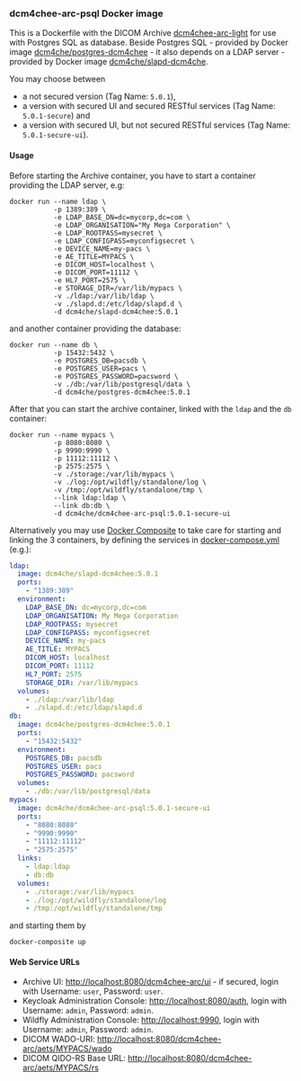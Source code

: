 ### dcm4chee-arc-psql Docker image

This is a Dockerfile with the DICOM Archive [dcm4chee-arc-light](https://github.com/dcm4che/dcm4chee-arc-light/wiki)
for use with Postgres SQL as database. Beside Postgres SQL - provided by Docker image
[dcm4che/postgres-dcm4chee](https://hub.docker.com/r/dcm4che/postgres-dcm4chee/) -  it also depends
on a LDAP server - provided by Docker image
[dcm4che/slapd-dcm4che](https://hub.docker.com/r/dcm4che/slapd-dcm4chee/).

You may choose between
- a not secured version (Tag Name: `5.0.1`),
- a version with secured UI and secured RESTful services (Tag Name: `5.0.1-secure`) and
- a version with secured UI, but not secured RESTful services (Tag Name: `5.0.1-secure-ui`).

#### Usage

Before starting the Archive container, you have to start a container providing the LDAP server, e.g:

    docker run --name ldap \
               -p 1389:389 \
               -e LDAP_BASE_DN=dc=mycorp,dc=com \
               -e LDAP_ORGANISATION="My Mega Corporation" \
               -e LDAP_ROOTPASS=mysecret \
               -e LDAP_CONFIGPASS=myconfigsecret \
               -e DEVICE_NAME=my-pacs \
               -e AE_TITLE=MYPACS \
               -e DICOM_HOST=localhost \
               -e DICOM_PORT=11112 \
               -e HL7_PORT=2575 \
               -e STORAGE_DIR=/var/lib/mypacs \
               -v ./ldap:/var/lib/ldap \
               -v ./slapd.d:/etc/ldap/slapd.d \
               -d dcm4che/slapd-dcm4chee:5.0.1

and another container providing the database:

    docker run --name db \
               -p 15432:5432 \
               -e POSTGRES_DB=pacsdb \
               -e POSTGRES_USER=pacs \
               -e POSTGRES_PASSWORD=pacsword \
               -v ./db:/var/lib/postgresql/data \
               -d dcm4che/postgres-dcm4chee:5.0.1

After that you can start the archive container, linked with the `ldap` and the `db` container:

    docker run --name mypacs \
               -p 8080:8080 \
               -p 9990:9990 \
               -p 11112:11112 \
               -p 2575:2575 \
               -v ./storage:/var/lib/mypacs \
               -v ./log:/opt/wildfly/standalone/log \
               -v /tmp:/opt/wildfly/standalone/tmp \
               --link ldap:ldap \
               --link db:db \
               -d dcm4che/dcm4chee-arc-psql:5.0.1-secure-ui

Alternatively you may use [Docker Composite](https://docs.docker.com/compose/) to take care for
starting and linking the 3 containers, by defining the services in
[docker-compose.yml](https://raw.githubusercontent.com/dcm4che-dockerfiles/dcm4chee-arc-psql/master/docker-compose.yml)
(e.g.):

````yaml
ldap:
  image: dcm4che/slapd-dcm4chee:5.0.1
  ports:
    - "1389:389"
  environment:
    LDAP_BASE_DN: dc=mycorp,dc=com
    LDAP_ORGANISATION: My Mega Corporation
    LDAP_ROOTPASS: mysecret
    LDAP_CONFIGPASS: myconfigsecret
    DEVICE_NAME: my-pacs
    AE_TITLE: MYPACS
    DICOM_HOST: localhost
    DICOM_PORT: 11112
    HL7_PORT: 2575
    STORAGE_DIR: /var/lib/mypacs
  volumes:
    - ./ldap:/var/lib/ldap
    - ./slapd.d:/etc/ldap/slapd.d
db:
  image: dcm4che/postgres-dcm4chee:5.0.1
  ports:
    - "15432:5432"
  environment:
    POSTGRES_DB: pacsdb
    POSTGRES_USER: pacs
    POSTGRES_PASSWORD: pacsword
  volumes:
    - ./db:/var/lib/postgresql/data
mypacs:
  image: dcm4che/dcm4chee-arc-psql:5.0.1-secure-ui
  ports:
    - "8080:8080"
    - "9990:9990"
    - "11112:11112"
    - "2575:2575"
  links:
    - ldap:ldap
    - db:db
  volumes:
    - ./storage:/var/lib/mypacs
    - ./log:/opt/wildfly/standalone/log
    - /tmp:/opt/wildfly/standalone/tmp
````

and starting them by

    docker-composite up

#### Web Service URLs

- Archive UI: <http://localhost:8080/dcm4chee-arc/ui> - if secured, login with Username: `user`, Password: `user`.
- Keycloak Administration Console: <http://localhost:8080/auth>, login with Username: `admin`, Password: `admin`.
- Wildfly Administration Console: <http://localhost:9990>, login with Username: `admin`, Password: `admin`.
- DICOM WADO-URI: <http://localhost:8080/dcm4chee-arc/aets/MYPACS/wado>
- DICOM QIDO-RS Base URL: <http://localhost:8080/dcm4chee-arc/aets/MYPACS/rs>
